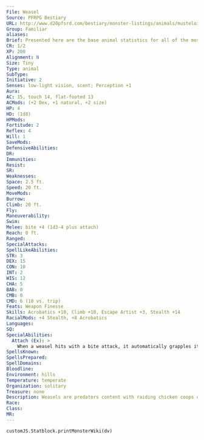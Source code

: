 ```yaml
---
File: Weasel
Source: PFRPG Bestiary
URL: http://www.d20pfsrd.com/bestiary/monster-listings/animals/musteloids/weasel
Group: Familiar
aliases: 
Brief: Presented here are the base animal statistics for all of the most commonly used familiars-of course, these statistics can also be used for normal animals as well. Small animals like these use Dexterity to modify Climb and Swim checks.
CR: 1/2
XP: 200
Alignment: N
Size: Tiny
Type: animal
SubType: 
Initiative: 2
Senses: low-light vision, scent; Perception +1
Aura: 
AC: 15, touch 14, flat-footed 13
ACMods: (+2 Dex, +1 natural, +2 size)
HP: 4
HD: (1d8)
HPMods: 
Fortitude: 2
Reflex: 4
Will: 1
SaveMods: 
DefensiveAbilities: 
DR: 
Immunities: 
Resist: 
SR: 
Weaknesses: 
Space: 2.5 ft.
Speed: 20 ft.
MoveMods: 
Burrow: 
Climb: 20 ft.
Fly: 
Maneuverability: 
Swim: 
Melee: bite +4 (1d3-4 plus attach)
Reach: 0 ft.
Ranged: 
SpecialAttacks: 
SpellLikeAbilities: 
STR: 3
DEX: 15
CON: 10
INT: 2
WIS: 12
CHA: 5
BAB: 0
CMB: 0
CMD: 6 (10 vs. trip)
Feats: Weapon Finesse
Skills: Acrobatics +10, Climb +10, Escape Artist +3, Stealth +14
RacialMods: +4 Stealth, +8 Acrobatics
Languages: 
SQ: 
SpecialAbilities:
  Attach (Ex): >
    When a weasel hits with a bite attack, it automatically grapples its foe, inflicting automatic bite damage each round.
SpellsKnown: 
SpellsPrepared: 
SpellDomains: 
Bloodline: 
Environment: hills
Temperature: temperate
Organization: solitary
Treasure: none
Description: Weasels are predators content with raiding chicken coops or attacking pets when they encounter civilization.
Race: 
Class: 
MR: 
---
```

```dataviewjs
customJS.Statblock.printMonsterWiki(dv)
```
